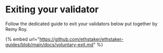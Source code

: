 # Exiting your validator

Follow the dedicated guide to exit your validators below put together by Remy Roy.&#x20;

{% embed url="https://github.com/ethstaker/ethstaker-guides/blob/main/docs/voluntary-exit.md" %}
